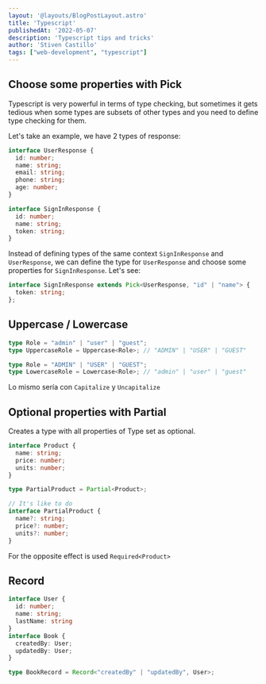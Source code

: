 ```yaml
---
layout: '@layouts/BlogPostLayout.astro'
title: 'Typescript'
publishedAt: '2022-05-07'
description: 'Typescript tips and tricks'
author: 'Stiven Castillo'
tags: ["web-development", "typescript"]
---
```


## Choose some properties with Pick

Typescript is very powerful in terms of type checking, but sometimes it gets tedious when some types are subsets of other types and you need to define type checking for them.

Let's take an example, we have 2 types of response:

```ts
interface UserResponse {
  id: number;
  name: string;
  email: string;
  phone: string;
  age: number;
}
```

```ts
interface SignInResponse {
  id: number;
  name: string;
  token: string;
}
```

Instead of defining types of the same context `SignInResponse` and `UserResponse`, we can define the type for `UserResponse` and choose some properties for `SignInResponse`. Let's see:

```ts
interface SignInResponse extends Pick<UserResponse, "id" | "name"> {
  token: string;
};
```

## Uppercase / Lowercase

```ts
type Role = "admin" | "user" | "guest";
type UppercaseRole = Uppercase<Role>; // "ADMIN" | "USER" | "GUEST"

type Role = "ADMIN" | "USER" | "GUEST";
type LowercaseRole = Lowercase<Role>; // "admin" | "user" | "guest"
```

Lo mismo sería con `Capitalize` y `Uncapitalize`

## Optional properties with Partial

Creates a type with all properties of Type set as optional.

```ts
interface Product {
  name: string;
  price: number;
  units: number;
}

type PartialProduct = Partial<Product>;

// It's like to do
interface PartialProduct {
  name?: string;
  price?: number;
  units?: number;
}
```

For the opposite effect is used `Required<Product>`

## Record

```ts
interface User {
  id: number;
  name: string;
  lastName: string
}
interface Book {
  createdBy: User;
  updatedBy: User;
}

type BookRecord = Record<"createdBy" | "updatedBy", User>;
```

